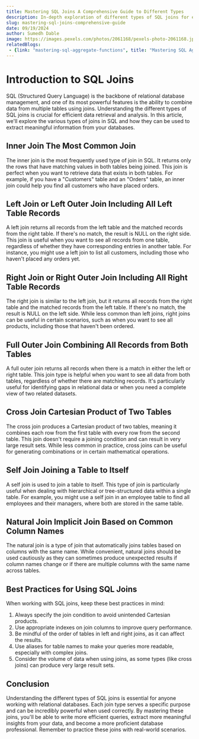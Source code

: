 ```yaml
---
title: Mastering SQL Joins A Comprehensive Guide to Different Types
description: In-depth exploration of different types of SQL joins for efficient data retrieval.
slug: mastering-sql-joins-comprehensive-guide
date: 09/19/2024
author: Sumedh Dable
image: https://images.pexels.com/photos/2061168/pexels-photo-2061168.jpeg?auto=compress&cs=tinysrgb&w=600
relatedBlogs:
 - {link: "mastering-sql-aggregate-functions", title: "Mastering SQL Aggregate Functions Unleashing the Power of Data Analysis"}
---
```


# Introduction to SQL Joins

SQL (Structured Query Language) is the backbone of relational database management, and one of its most powerful features is the ability to combine data from multiple tables using joins. Understanding the different types of SQL joins is crucial for efficient data retrieval and analysis. In this article, we'll explore the various types of joins in SQL and how they can be used to extract meaningful information from your databases.

## Inner Join The Most Common Join

The inner join is the most frequently used type of join in SQL. It returns only the rows that have matching values in both tables being joined. This join is perfect when you want to retrieve data that exists in both tables. For example, if you have a "Customers" table and an "Orders" table, an inner join could help you find all customers who have placed orders.

## Left Join or Left Outer Join Including All Left Table Records

A left join returns all records from the left table and the matched records from the right table. If there's no match, the result is NULL on the right side. This join is useful when you want to see all records from one table, regardless of whether they have corresponding entries in another table. For instance, you might use a left join to list all customers, including those who haven't placed any orders yet.

## Right Join or Right Outer Join Including All Right Table Records

The right join is similar to the left join, but it returns all records from the right table and the matched records from the left table. If there's no match, the result is NULL on the left side. While less common than left joins, right joins can be useful in certain scenarios, such as when you want to see all products, including those that haven't been ordered.

## Full Outer Join Combining All Records from Both Tables

A full outer join returns all records when there is a match in either the left or right table. This join type is helpful when you want to see all data from both tables, regardless of whether there are matching records. It's particularly useful for identifying gaps in relational data or when you need a complete view of two related datasets.

## Cross Join Cartesian Product of Two Tables

The cross join produces a Cartesian product of two tables, meaning it combines each row from the first table with every row from the second table. This join doesn't require a joining condition and can result in very large result sets. While less common in practice, cross joins can be useful for generating combinations or in certain mathematical operations.

## Self Join Joining a Table to Itself

A self join is used to join a table to itself. This type of join is particularly useful when dealing with hierarchical or tree-structured data within a single table. For example, you might use a self join in an employee table to find all employees and their managers, where both are stored in the same table.

## Natural Join Implicit Join Based on Common Column Names

The natural join is a type of join that automatically joins tables based on columns with the same name. While convenient, natural joins should be used cautiously as they can sometimes produce unexpected results if column names change or if there are multiple columns with the same name across tables.

## Best Practices for Using SQL Joins

When working with SQL joins, keep these best practices in mind:

1. Always specify the join condition to avoid unintended Cartesian products.
2. Use appropriate indexes on join columns to improve query performance.
3. Be mindful of the order of tables in left and right joins, as it can affect the results.
4. Use aliases for table names to make your queries more readable, especially with complex joins.
5. Consider the volume of data when using joins, as some types (like cross joins) can produce very large result sets.

## Conclusion

Understanding the different types of SQL joins is essential for anyone working with relational databases. Each join type serves a specific purpose and can be incredibly powerful when used correctly. By mastering these joins, you'll be able to write more efficient queries, extract more meaningful insights from your data, and become a more proficient database professional. Remember to practice these joins with real-world scenarios.